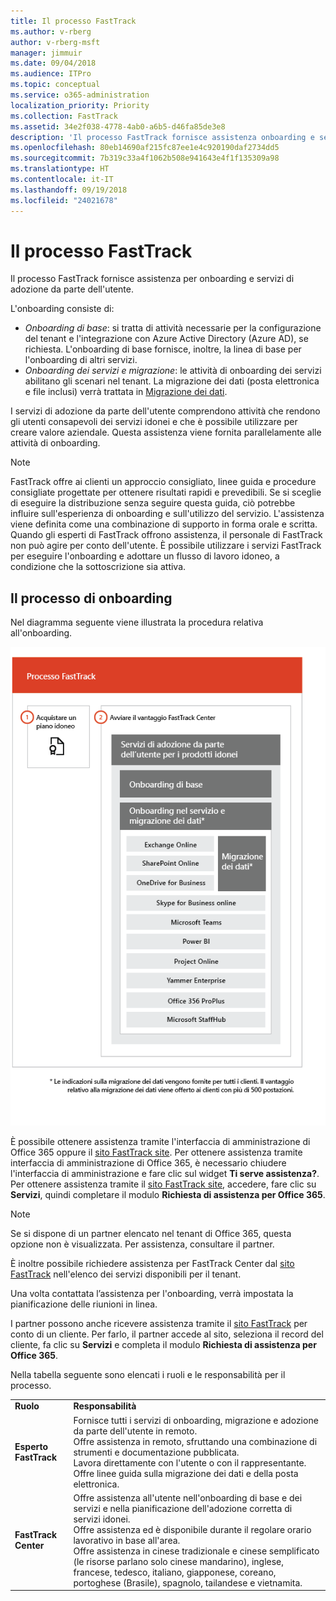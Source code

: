 ```yaml
---
title: Il processo FastTrack
ms.author: v-rberg
author: v-rberg-msft
manager: jimmuir
ms.date: 09/04/2018
ms.audience: ITPro
ms.topic: conceptual
ms.service: o365-administration
localization_priority: Priority
ms.collection: FastTrack
ms.assetid: 34e2f038-4778-4ab0-a6b5-d46fa85de3e8
description: 'Il processo FastTrack fornisce assistenza onboarding e servizi di adozione da parte dell’utente. '
ms.openlocfilehash: 80eb14690af215fc87ee1e4c920190daf2734dd5
ms.sourcegitcommit: 7b319c33a4f1062b508e941643e4f1f135309a98
ms.translationtype: HT
ms.contentlocale: it-IT
ms.lasthandoff: 09/19/2018
ms.locfileid: "24021678"
---
```

# <a name="the-fasttrack-process"></a>Il processo FastTrack

Il processo FastTrack fornisce assistenza per onboarding e servizi di adozione da parte dell'utente. 
  
L'onboarding consiste di:
  
- *Onboarding di base*: si tratta di attività necessarie per la configurazione del tenant e l'integrazione con Azure Active Directory (Azure AD), se richiesta. L'onboarding di base fornisce, inoltre, la linea di base per l'onboarding di altri servizi. 
- *Onboarding dei servizi e migrazione*: le attività di onboarding dei servizi abilitano gli scenari nel tenant. La migrazione dei dati (posta elettronica e file inclusi) verrà trattata in [Migrazione dei dati](data-migration.md). 
    
I servizi di adozione da parte dell'utente comprendono attività che rendono gli utenti consapevoli dei servizi idonei e che è possibile utilizzare per creare valore aziendale. Questa assistenza viene fornita parallelamente alle attività di onboarding.
  
> [!NOTE]
> FastTrack offre ai clienti un approccio consigliato, linee guida e procedure consigliate progettate per ottenere risultati rapidi e prevedibili. Se si sceglie di eseguire la distribuzione senza seguire questa guida, ciò potrebbe influire sull'esperienza di onboarding e sull'utilizzo del servizio. L'assistenza viene definita come una combinazione di supporto in forma orale e scritta. Quando gli esperti di FastTrack offrono assistenza, il personale di FastTrack non può agire per conto dell'utente. È possibile utilizzare i servizi FastTrack per eseguire l'onboarding e adottare un flusso di lavoro idoneo, a condizione che la sottoscrizione sia attiva.  
  
## <a name="the-onboarding-process"></a>Il processo di onboarding

Nel diagramma seguente viene illustrata la procedura relativa all'onboarding.
  
![Sequenza temporale per l'uso del vantaggio dell'onboarding](media/O365-Onboarding-Timeline.png)
  
È possibile ottenere assistenza tramite l'interfaccia di amministrazione di Office 365 oppure il [sito FastTrack site](https://go.microsoft.com/fwlink/?linkid=780698). Per ottenere assistenza tramite interfaccia di amministrazione di Office 365, è necessario chiudere l'interfaccia di amministrazione e fare clic sul widget **Ti serve assistenza?**. Per ottenere assistenza tramite il [sito FastTrack site](https://go.microsoft.com/fwlink/?linkid=780698), accedere, fare clic su **Servizi**, quindi completare il modulo **Richiesta di assistenza per Office 365**. 
    
> [!NOTE]
>  Se si dispone di un partner elencato nel tenant di Office 365, questa opzione non è visualizzata. Per assistenza, consultare il partner. 
  
 È inoltre possibile richiedere assistenza per FastTrack Center dal [sito FastTrack](https://go.microsoft.com/fwlink/?linkid=780698) nell'elenco dei servizi disponibili per il tenant. 
    
 Una volta contattata l’assistenza per l'onboarding, verrà impostata la pianificazione delle riunioni in linea.
    
I partner possono anche ricevere assistenza tramite il [sito FastTrack](https://go.microsoft.com/fwlink/?linkid=780698) per conto di un cliente. Per farlo, il partner accede al sito, seleziona il record del cliente, fa clic su **Servizi** e completa il modulo **Richiesta di assistenza per Office 365**. 

Nella tabella seguente sono elencati i ruoli e le responsabilità per il processo.
    
|||
|:-----|:-----|
|**Ruolo** <br/> |**Responsabilità** <br/> |
|**Esperto FastTrack** <br/> |Fornisce tutti i servizi di onboarding, migrazione e adozione da parte dell'utente in remoto.  <br/> Offre assistenza in remoto, sfruttando una combinazione di strumenti e documentazione pubblicata. <br/> Lavora direttamente con l'utente o con il rappresentante. <br/> Offre linee guida sulla migrazione dei dati e della posta elettronica.|
|**FastTrack Center**  <br/> |Offre assistenza all'utente nell'onboarding di base e dei servizi e nella pianificazione dell'adozione corretta di servizi idonei.  <br/> Offre assistenza ed è disponibile durante il regolare orario lavorativo in base all'area. <br/> Offre assistenza in cinese tradizionale e cinese semplificato (le risorse parlano solo cinese mandarino), inglese, francese, tedesco, italiano, giapponese, coreano, portoghese (Brasile), spagnolo, tailandese e vietnamita.|


  

